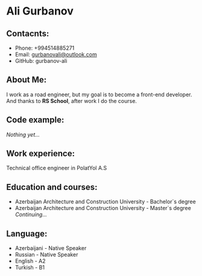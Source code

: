# Ali Gurbanov

## Contacnts:
- Phone: +994514885271
- Email: gurbanovali@outlook.com
- GitHub: gurbanov-ali

## About Me:
I work as a road engineer, but my goal is to become a front-end developer. And thanks to **RS School**, after work I do the course.

## Code example:
*Nothing yet…*

## Work experience:
Technical office engineer in PolatYol A.S

## Education and courses:
- Azerbaijan Architecture and Construction University - Bachelor`s degree
- Azerbaijan Architecture and Construction University - Master`s degree *Continuing...*

## Language:
- Azerbaijani - Native Speaker
- Russian - Native Speaker
- English - A2 
- Turkish - B1